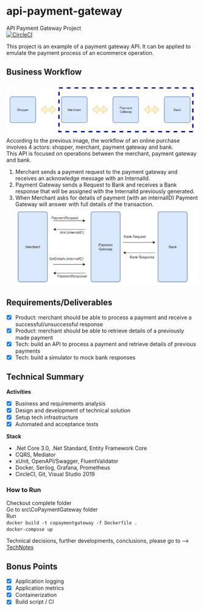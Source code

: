 # api-payment-gateway
API Payment Gateway Project  
[![CircleCI](https://circleci.com/gh/pttg24/api-payment-gateway.svg?style=shield)](https://circleci.com/gh/pttg24/api-payment-gateway)
  
This project is an example of a payment gateway API. It can be applied to emulate the payment process of an ecommerce operation.
  
## Business Workflow
![GitHub Logo](/docs/Workflow.png)  
According to the previous image, the workflow of an online purchase involves 4 actors: shopper, merchant, payment gateway and bank.  
This API is focused on operations between the merchant, payment gateway and bank.  
1. Merchant sends a payment request to the payment gateway and receives an acknowledge message with an InternalId.  
2. Payment Gateway sends a Request to Bank and receives a Bank response that will be assigned with the InternalId previously generated.
3. When Merchant asks for details of payment (with an internalID) Payment Gateway will answer with full details of the transaction.
![GitHub Logo](/docs/Messages.png)  

## Requirements/Deliverables  
- [x] Product: merchant should be able to process a payment and receive a successful/unsuccessful response  
- [x] Product: merchant should be able to retrieve details of a previously made payment
- [x] Tech: build an API to process a payment and retrieve details of previous payments  
- [x] Tech: build a simulator to mock bank responses  

## Technical Summary  
**Activities**
- [x] Business and requirements analysis  
- [x] Design and development of technical solution
- [x] Setup tech infrastructure  
- [x] Automated and acceptance tests  
  
**Stack**  
* .Net Core 3.0, .Net Standard, Entity Framework Core
* CQRS, Mediator
* xUnit, OpenAPI/Swagger, FluentValidator
* Docker, Serilog, Grafana, Prometheus
* CircleCI, Git, Visual Studio 2019 
  
### How to Run  
Checkout complete folder  
Go to src\CoPaymentGateway folder  
Run  
`docker build -t copaymentgateway -f Dockerfile .`  
`docker-compose up`  
  
Technical decisions, further developments, conclusions, please go to --> [TechNotes](/docs/technical-notes.md)  
  
## Bonus Points  
- [x] Application logging  
- [x] Application metrics
- [x] Containerization  
- [x] Build script / CI

